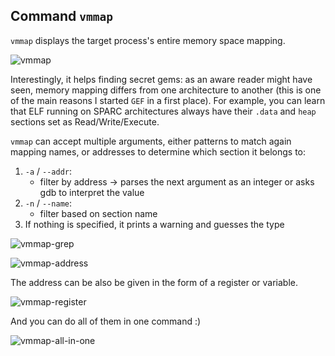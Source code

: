 ## Command `vmmap`

`vmmap` displays the target process's entire memory space mapping.

![vmmap](https://i.imgur.com/V9zMLUt.png)

Interestingly, it helps finding secret gems: as an aware reader might have seen, memory mapping
differs from one architecture to another (this is one of the main reasons I started `GEF` in a first
place). For example, you can learn that ELF running on SPARC architectures always have their `.data`
and `heap` sections set as Read/Write/Execute.

`vmmap` can accept multiple arguments, either patterns to match again mapping names, or addresses
to determine which section it belongs to:

1.  `-a` / `--addr`:
    -  filter by address -> parses the next argument as an integer or asks gdb to interpret the value
2.  `-n` / `--name`:
    -  filter based on section name
3.  If nothing is specified, it prints a warning and guesses the type

![vmmap-grep](https://github.com/hugsy/gef/assets/11377623/a3dbaa3e-88b0-407f-a0dd-07e65c4a3f73)

![vmmap-address](https://github.com/hugsy/gef/assets/11377623/4dffe491-f927-4f03-b842-4d941140e66c)

The address can be also be given in the form of a register or variable.

![vmmap-register](https://github.com/hugsy/gef/assets/11377623/aed7ecdc-7ad9-4ba5-ae03-329e66432731)

And you can do all of them in one command :)

![vmmap-all-in-one](https://github.com/hugsy/gef/assets/11377623/b043f61b-48b3-4316-9f84-eb83822149ac)
